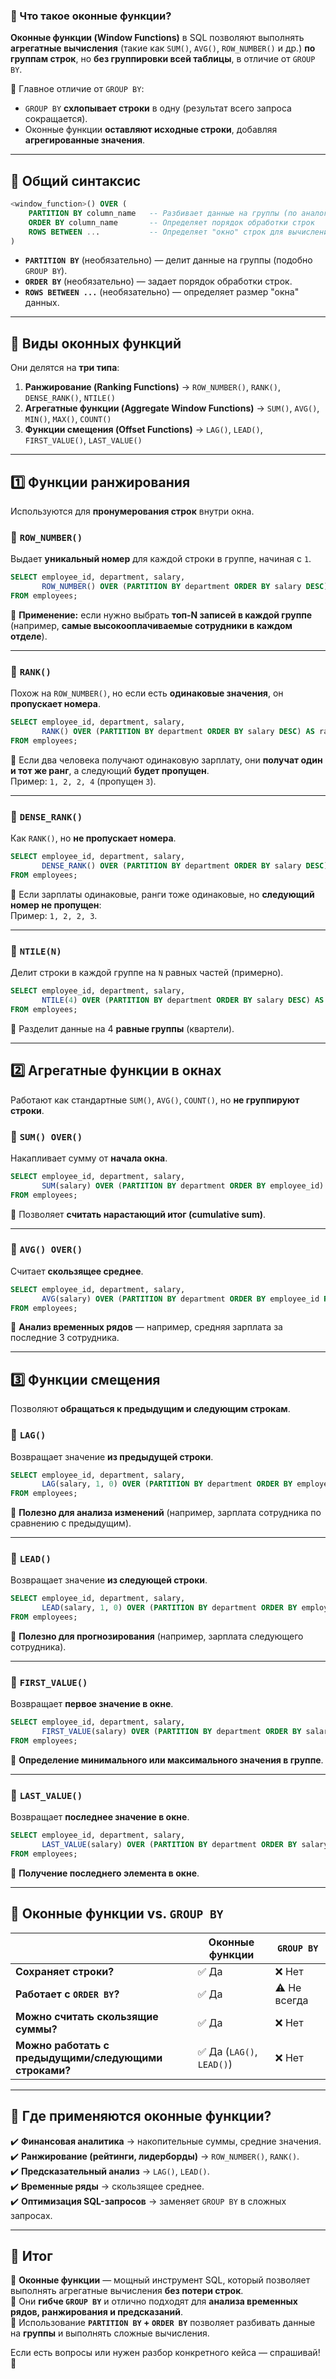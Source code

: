 ### **📌 Что такое оконные функции?**

**Оконные функции (Window Functions)** в SQL позволяют выполнять **агрегатные вычисления** (такие как `SUM()`, `AVG()`, `ROW_NUMBER()` и др.) **по группам строк**, но **без группировки всей таблицы**, в отличие от `GROUP BY`.

📌 Главное отличие от `GROUP BY`:

- `GROUP BY` **схлопывает строки** в одну (результат всего запроса сокращается).
- Оконные функции **оставляют исходные строки**, добавляя **агрегированные значения**.

---

## **🔹 Общий синтаксис**

```sql
<window_function>() OVER (
    PARTITION BY column_name   -- Разбивает данные на группы (по аналогии с GROUP BY)
    ORDER BY column_name       -- Определяет порядок обработки строк
    ROWS BETWEEN ...           -- Определяет "окно" строк для вычисления
)
```

- **`PARTITION BY`** (необязательно) — делит данные на группы (подобно `GROUP BY`).
- **`ORDER BY`** (необязательно) — задает порядок обработки строк.
- **`ROWS BETWEEN ...`** (необязательно) — определяет размер "окна" данных.

---

## **🔹 Виды оконных функций**

Они делятся на **три типа**:

1. **Ранжирование (Ranking Functions)** → `ROW_NUMBER()`, `RANK()`, `DENSE_RANK()`, `NTILE()`
2. **Агрегатные функции (Aggregate Window Functions)** → `SUM()`, `AVG()`, `MIN()`, `MAX()`, `COUNT()`
3. **Функции смещения (Offset Functions)** → `LAG()`, `LEAD()`, `FIRST_VALUE()`, `LAST_VALUE()`

---

## **1️⃣ Функции ранжирования**

Используются для **пронумерования строк** внутри окна.

### **📌 `ROW_NUMBER()`**

Выдает **уникальный номер** для каждой строки в группе, начиная с `1`.

```sql
SELECT employee_id, department, salary,
       ROW_NUMBER() OVER (PARTITION BY department ORDER BY salary DESC) AS row_num
FROM employees;
```

🔹 **Применение:** если нужно выбрать **топ-N записей в каждой группе** (например, **самые высокооплачиваемые сотрудники в каждом отделе**).

---

### **📌 `RANK()`**

Похож на `ROW_NUMBER()`, но если есть **одинаковые значения**, он **пропускает номера**.

```sql
SELECT employee_id, department, salary,
       RANK() OVER (PARTITION BY department ORDER BY salary DESC) AS ranking
FROM employees;
```

📌 Если два человека получают одинаковую зарплату, они **получат один и тот же ранг**, а следующий **будет пропущен**.  
Пример: `1, 2, 2, 4` (пропущен `3`).

---

### **📌 `DENSE_RANK()`**

Как `RANK()`, но **не пропускает номера**.

```sql
SELECT employee_id, department, salary,
       DENSE_RANK() OVER (PARTITION BY department ORDER BY salary DESC) AS dense_ranking
FROM employees;
```

📌 Если зарплаты одинаковые, ранги тоже одинаковые, но **следующий номер не пропущен**:  
Пример: `1, 2, 2, 3`.

---

### **📌 `NTILE(N)`**

Делит строки в каждой группе на `N` равных частей (примерно).

```sql
SELECT employee_id, department, salary,
       NTILE(4) OVER (PARTITION BY department ORDER BY salary DESC) AS quartile
FROM employees;
```

📌 Разделит данные на 4 **равные группы** (квартели).

---

## **2️⃣ Агрегатные функции в окнах**

Работают как стандартные `SUM()`, `AVG()`, `COUNT()`, но **не группируют строки**.

### **📌 `SUM() OVER()`**

Накапливает сумму от **начала окна**.

```sql
SELECT employee_id, department, salary,
       SUM(salary) OVER (PARTITION BY department ORDER BY employee_id) AS running_total
FROM employees;
```

📌 Позволяет **считать нарастающий итог (cumulative sum)**.

---

### **📌 `AVG() OVER()`**

Считает **скользящее среднее**.

```sql
SELECT employee_id, department, salary,
       AVG(salary) OVER (PARTITION BY department ORDER BY employee_id ROWS BETWEEN 2 PRECEDING AND CURRENT ROW) AS moving_avg
FROM employees;
```

📌 **Анализ временных рядов** — например, средняя зарплата за последние 3 сотрудника.

---

## **3️⃣ Функции смещения**

Позволяют **обращаться к предыдущим и следующим строкам**.

### **📌 `LAG()`**

Возвращает значение **из предыдущей строки**.

```sql
SELECT employee_id, department, salary,
       LAG(salary, 1, 0) OVER (PARTITION BY department ORDER BY employee_id) AS prev_salary
FROM employees;
```

📌 **Полезно для анализа изменений** (например, зарплата сотрудника по сравнению с предыдущим).

---

### **📌 `LEAD()`**

Возвращает значение **из следующей строки**.

```sql
SELECT employee_id, department, salary,
       LEAD(salary, 1, 0) OVER (PARTITION BY department ORDER BY employee_id) AS next_salary
FROM employees;
```

📌 **Полезно для прогнозирования** (например, зарплата следующего сотрудника).

---

### **📌 `FIRST_VALUE()`**

Возвращает **первое значение в окне**.

```sql
SELECT employee_id, department, salary,
       FIRST_VALUE(salary) OVER (PARTITION BY department ORDER BY salary DESC) AS highest_salary
FROM employees;
```

📌 **Определение минимального или максимального значения в группе**.

---

### **📌 `LAST_VALUE()`**

Возвращает **последнее значение в окне**.

```sql
SELECT employee_id, department, salary,
       LAST_VALUE(salary) OVER (PARTITION BY department ORDER BY salary DESC ROWS BETWEEN UNBOUNDED PRECEDING AND UNBOUNDED FOLLOWING) AS lowest_salary
FROM employees;
```

📌 **Получение последнего элемента в окне**.

---

## **🔹 Оконные функции vs. `GROUP BY`**

||Оконные функции|`GROUP BY`|
|---|---|---|
|**Сохраняет строки?**|✅ Да|❌ Нет|
|**Работает с `ORDER BY`?**|✅ Да|⚠️ Не всегда|
|**Можно считать скользящие суммы?**|✅ Да|❌ Нет|
|**Можно работать с предыдущими/следующими строками?**|✅ Да (`LAG()`, `LEAD()`)|❌ Нет|

---

## **🔹 Где применяются оконные функции?**

✔️ **Финансовая аналитика** → накопительные суммы, средние значения.  
✔️ **Ранжирование (рейтинги, лидерборды)** → `ROW_NUMBER()`, `RANK()`.  
✔️ **Предсказательный анализ** → `LAG()`, `LEAD()`.  
✔️ **Временные ряды** → скользящее среднее.  
✔️ **Оптимизация SQL-запросов** → заменяет `GROUP BY` в сложных запросах.

---

## **🔹 Итог**

📌 **Оконные функции** — мощный инструмент SQL, который позволяет выполнять агрегатные вычисления **без потери строк**.  
📌 Они **гибче `GROUP BY`** и отлично подходят для **анализа временных рядов, ранжирования и предсказаний**.  
📌 Использование **`PARTITION BY` + `ORDER BY`** позволяет разбивать данные на **группы** и выполнять сложные вычисления.

Если есть вопросы или нужен разбор конкретного кейса — спрашивай! 🚀
